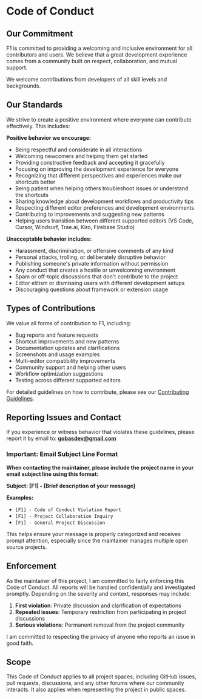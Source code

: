 # Code of Conduct

## Our Commitment

F1 is committed to providing a welcoming and inclusive environment for all contributors and users. We believe that a great development experience comes from a community built on respect, collaboration, and mutual support.

We welcome contributions from developers of all skill levels and backgrounds.

## Our Standards

We strive to create a positive environment where everyone can contribute effectively. This includes:

**Positive behavior we encourage:**

- Being respectful and considerate in all interactions
- Welcoming newcomers and helping them get started
- Providing constructive feedback and accepting it gracefully
- Focusing on improving the development experience for everyone
- Recognizing that different perspectives and experiences make our shortcuts better
- Being patient when helping others troubleshoot issues or understand the shortcuts
- Sharing knowledge about development workflows and productivity tips
- Respecting different editor preferences and development environments
- Contributing to improvements and suggesting new patterns
- Helping users transition between different supported editors (VS Code, Cursor, Windsurf, Trae.ai, Kiro, Firebase Studio)

**Unacceptable behavior includes:**

- Harassment, discrimination, or offensive comments of any kind
- Personal attacks, trolling, or deliberately disruptive behavior
- Publishing someone's private information without permission
- Any conduct that creates a hostile or unwelcoming environment
- Spam or off-topic discussions that don't contribute to the project
- Editor elitism or dismissing users with different development setups
- Discouraging questions about framework or extension usage

## Types of Contributions

We value all forms of contribution to F1, including:

- Bug reports and feature requests
- Shortcut improvements and new patterns
- Documentation updates and clarifications
- Screenshots and usage examples
- Multi-editor compatibility improvements
- Community support and helping other users
- Workflow optimization suggestions
- Testing across different supported editors

For detailed guidelines on how to contribute, please see our [Contributing Guidelines](https://github.com/bastndev/F1/blob/main/CONTRIBUTING.md).

## Reporting Issues and Contact

If you experience or witness behavior that violates these guidelines, please report it by email to: **gobasdev@gmail.com**

### Important: Email Subject Line Format

**When contacting the maintainer, please include the project name in your email subject line using this format:**

**Subject: [F1] - [Brief description of your message]**

**Examples:**
- `[F1] - Code of Conduct Violation Report`
- `[F1] - Project Collaboration Inquiry`
- `[F1] - General Project Discussion`

This helps ensure your message is properly categorized and receives prompt attention, especially since the maintainer manages multiple open source projects.

## Enforcement

As the maintainer of this project, I am committed to fairly enforcing this Code of Conduct. All reports will be handled confidentially and investigated promptly. Depending on the severity and context, responses may include:

1. **First violation**: Private discussion and clarification of expectations
2. **Repeated issues**: Temporary restriction from participating in project discussions
3. **Serious violations**: Permanent removal from the project community

I am committed to respecting the privacy of anyone who reports an issue in good faith.

## Scope

This Code of Conduct applies to all project spaces, including GitHub issues, pull requests, discussions, and any other forums where our community interacts. It also applies when representing the project in public spaces.
